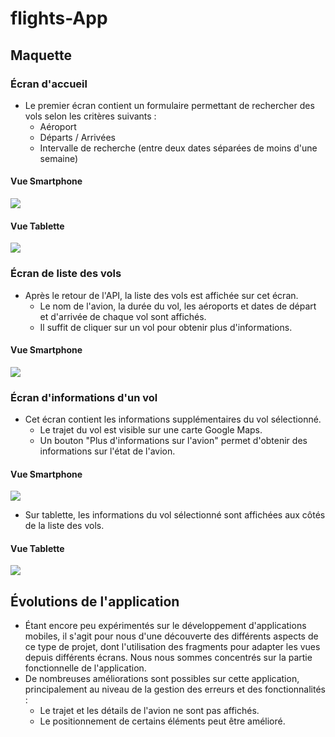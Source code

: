 # flights-App
## Maquette
### Écran d'accueil
- Le premier écran contient un formulaire permettant de rechercher des vols selon les critères suivants :
  - Aéroport
  - Départs / Arrivées
  - Intervalle de recherche (entre deux dates séparées de moins d'une semaine)
#### Vue Smartphone
![](mockups/Smartphone_Main.png)
#### Vue Tablette
![](mockups/Tablette_Main.png)

### Écran de liste des vols
- Après le retour de l'API, la liste des vols est affichée sur cet écran.
  - Le nom de l'avion, la durée du vol, les aéroports et dates de départ et d'arrivée de chaque vol sont affichés.
  - Il suffit de cliquer sur un vol pour obtenir plus d'informations.
#### Vue Smartphone
![](mockups/Smartphone_FlightList.png)

### Écran d'informations d'un vol
- Cet écran contient les informations supplémentaires du vol sélectionné.
  - Le trajet du vol est visible sur une carte Google Maps.
  - Un bouton "Plus d'informations sur l'avion" permet d'obtenir des informations sur l'état de l'avion.
#### Vue Smartphone
![](mockups/Smartphone_Map.png)

- Sur tablette, les informations du vol sélectionné sont affichées aux côtés de la liste des vols.
#### Vue Tablette
![](mockups/Tablette_FlightList-Map.png)

## Évolutions de l'application
- Étant encore peu expérimentés sur le développement d'applications mobiles, il s'agit pour nous d'une découverte des différents aspects de ce type de projet, dont l'utilisation des fragments pour adapter les vues depuis différents écrans. Nous nous sommes concentrés sur la partie fonctionnelle de l'application.
- De nombreuses améliorations sont possibles sur cette application, principalement au niveau de la gestion des erreurs et des fonctionnalités :
  - Le trajet et les détails de l'avion ne sont pas affichés.
  - Le positionnement de certains éléments peut être amélioré.
